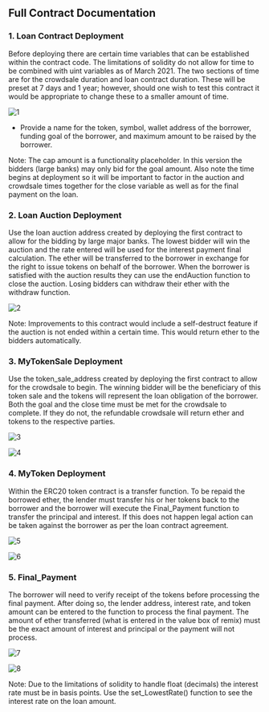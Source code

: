 ## Full Contract Documentation

### 1. Loan Contract Deployment

Before deploying there are certain time variables that can be established within the contract code. The limitations of solidity do not allow for time to be combined with uint variables as of March 2021. The two sections of time are for the crowdsale duration and loan contract duration. These will be preset at 7 days and 1 year; however, should one wish to test this contract it would be appropriate to change these to a smaller amount of time.


![1](Images2/Set_Time_Variables.PNG)

- Provide a name for the token, symbol, wallet address of the borrower, funding goal of the borrower, and maximum amount to be raised by the borrower.

Note: The cap amount is a functionality placeholder. In this version the bidders (large banks) may only bid for the goal amount. Also note the time begins at deployment so it will be important to factor in the auction and crowdsale times together for the close variable as well as for the final payment on the loan.

### 2. Loan Auction Deployment

Use the loan auction address created by deploying the first contract to allow for the bidding by large major banks. The lowest bidder will win the auction and the rate entered will be used for the interest payment final calculation. The ether will be transferred to the borrower in exchange for the right to issue tokens on behalf of the borrower. When the borrower is satisfied with the auction results they can use the endAuction function to close the auction. Losing bidders can withdraw their ether with the withdraw function.

![2](Images2/Loan_Auction_Deployment.PNG)

Note: Improvements to this contract would include a self-destruct feature if the auction is not ended within a certain time. This would return ether to the bidders automatically.

### 3. MyTokenSale Deployment

Use the token_sale_address created by deploying the first contract to allow for the crowdsale to begin. The winning bidder will be the beneficiary of this token sale and the tokens will represent the loan obligation of the borrower. Both the goal and the close time must be met for the crowdsale to complete. If they do not, the refundable crowdsale will return ether and tokens to the respective parties. 


![3](Images2/MyTokenSale_Deployment.PNG)

![4](Images2/Token_Balance.PNG)


### 4. MyToken Deployment

Within the ERC20 token contract is a transfer function. To be repaid the borrowed ether, the lender must transfer his or her tokens back to the borrower and the borrower will execute the Final_Payment function to transfer the principal and interest. If this does not happen legal action can be taken against the borrower as per the loan contract agreement.

![5](Images2/Transfer_Token.PNG)

![6](Images2/Transfer_Token_Success.PNG)


### 5. Final_Payment

The borrower will need to verify receipt of the tokens before processing the final payment. After doing so, the lender address, interest rate, and token amount can be entered to the function to process the final payment. The amount of ether transferred (what is entered in the value box of remix) must be the exact amount of interest and principal or the payment will not process.

![7](Images2/Final_Payment.PNG)

![8](Images2/Final_Payment_Success.PNG)

Note: Due to the limitations of solidity to handle float (decimals) the interest rate must be in basis points. Use the set_LowestRate() function to see the interest rate on the loan amount.
